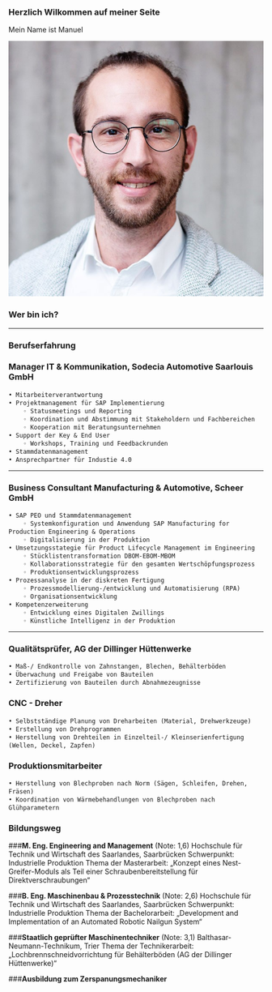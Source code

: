 ### Herzlich Wilkommen auf meiner Seite

Mein Name ist Manuel

![This is an image](1620108214591.jpg)

### Wer bin ich?

---

### Berufserfahrung
### **Manager IT & Kommunikation**, Sodecia Automotive Saarlouis GmbH
    • Mitarbeiterverantwortung 
    • Projektmanagement für SAP Implementierung
        ◦ Statusmeetings und Reporting
        ◦ Koordination und Abstimmung mit Stakeholdern und Fachbereichen
        ◦ Kooperation mit Beratungsunternehmen
    • Support der Key & End User
        ◦ Workshops, Training und Feedbackrunden
    • Stammdatenmanagement
    • Ansprechpartner für Industie 4.0

---
### **Business Consultant Manufacturing & Automotive**, Scheer GmbH
    • SAP PEO und Stammdatenmanagement
        ◦ Systemkonfiguration und Anwendung SAP Manufacturing for Production Engineering & Operations
        ◦ Digitalisierung in der Produktion
    • Umsetzungsstategie für Product Lifecycle Management im Engineering
        ◦ Stücklistentransformation DBOM-EBOM-MBOM
        ◦ Kollaborationsstrategie für den gesamten Wertschöpfungsprozess
        ◦ Produktionsentwicklungsprozess  
    • Prozessanalyse in der diskreten Fertigung
        ◦ Prozessmodellierung-/entwicklung und Automatisierung (RPA)
        ◦ Organisationsentwicklung
    • Kompetenzerweiterung
        ◦ Entwicklung eines Digitalen Zwillings
        ◦ Künstliche Intelligenz in der Produktion
        
---
### **Qualitätsprüfer**, AG der Dillinger Hüttenwerke
    • Maß-/ Endkontrolle von Zahnstangen, Blechen, Behälterböden
    • Überwachung und Freigabe von Bauteilen
    • Zertifizierung von Bauteilen durch Abnahmezeugnisse
    
### **CNC - Dreher**
    • Selbstständige Planung von Dreharbeiten (Material, Drehwerkzeuge)
    • Erstellung von Drehprogrammen
    • Herstellung von Drehteilen in Einzelteil-/ Kleinserienfertigung (Wellen, Deckel, Zapfen)
    
### **Produktionsmitarbeiter**
    • Herstellung von Blechproben nach Norm (Sägen, Schleifen, Drehen, Fräsen)
    • Koordination von Wärmebehandlungen von Blechproben nach Glühparametern


### Bildungsweg
###**M. Eng. Engineering and Management** (Note: 1,6)
Hochschule für Technik und Wirtschaft des Saarlandes, Saarbrücken 
Schwerpunkt: Industrielle Produktion
Thema der Masterarbeit: „Konzept eines Nest-Greifer-Moduls als Teil einer
Schraubenbereitstellung für Direktverschraubungen“ 

###**B. Eng. Maschinenbau & Prozesstechnik** (Note: 2,6)
Hochschule für Technik und Wirtschaft des Saarlandes, Saarbrücken 
Schwerpunkt: Industrielle Produktion 
Thema der Bachelorarbeit: „Development and Implementation of an Automated Robotic Nailgun System“

###**Staatlich geprüfter Maschinentechniker** (Note: 3,1)
Balthasar-Neumann-Technikum, Trier 
Thema der Technikerarbeit: „Lochbrennschneidvorrichtung für Behälterböden
(AG der Dillinger Hüttenwerke)“

###**Ausbildung zum Zerspanungsmechaniker**


